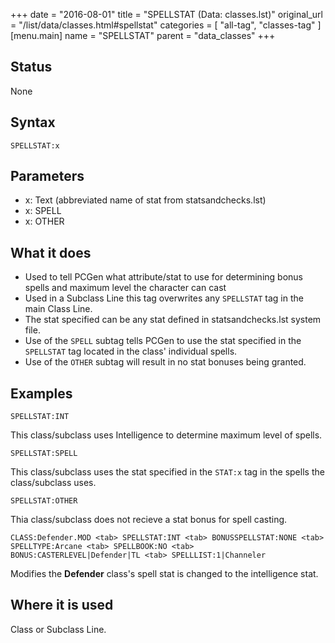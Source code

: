 +++
date = "2016-08-01"
title = "SPELLSTAT (Data: classes.lst)"
original_url = "/list/data/classes.html#spellstat"
categories = [ "all-tag", "classes-tag" ]
[menu.main]
    name = "SPELLSTAT"
    parent = "data_classes"
+++

## Status

None

## Syntax

`SPELLSTAT:x`

## Parameters

-   x: Text (abbreviated name of stat
    from statsandchecks.lst)
-   x: SPELL
-   x: OTHER



What it does
------------

-   Used to tell PCGen what attribute/stat to use for determining bonus
    spells and maximum level the character can cast
-   Used in a Subclass Line this tag overwrites any `SPELLSTAT` tag in
    the main Class Line.
-   The stat specified can be any stat defined in <span class="lstfile">
    statsandchecks.lst </span> system file.
-   Use of the `SPELL` subtag tells PCGen to use the stat specified in
    the `SPELLSTAT` tag located in the class' individual spells.
-   Use of the `OTHER` subtag will result in no stat bonuses
    being granted.

Examples
--------

`SPELLSTAT:INT`

This class/subclass uses Intelligence to determine maximum level of
spells.

`SPELLSTAT:SPELL`

This class/subclass uses the stat specified in the `STAT:x` tag in the
spells the class/subclass uses.

`SPELLSTAT:OTHER`

Thia class/subclass does not recieve a stat bonus for spell casting.

`CLASS:Defender.MOD <tab> SPELLSTAT:INT <tab> BONUSSPELLSTAT:NONE <tab> SPELLTYPE:Arcane <tab> SPELLBOOK:NO <tab> BONUS:CASTERLEVEL|Defender|TL <tab> SPELLLIST:1|Channeler`

Modifies the **Defender** class's spell stat is changed to the
intelligence stat.

Where it is used
----------------

Class or Subclass Line.

